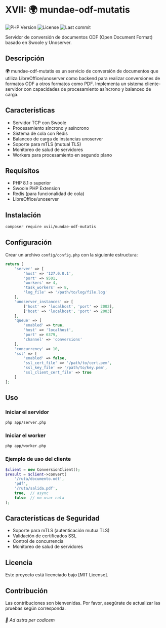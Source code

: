 # XVII: 🌍 mundae-odf-mutatis
![PHP Version](https://img.shields.io/badge/PHP-8.2%2B-blue)
![License](https://img.shields.io/github/license/Tabula17/mundae-odf-mutatis)
![Last commit](https://img.shields.io/github/last-commit/Tabula17/mundae-odf-mutatis)

Servidor de conversión de documentos ODF (Open Document Format) basado en Swoole y Unoserver.

## Descripción

🌍 mundae-odf-mutatis es un servicio de conversión de documentos que utiliza LibreOffice/unoserver como backend para realizar conversiones de formatos ODF a otros formatos como PDF. 
Implementa un sistema cliente-servidor con capacidades de procesamiento asíncrono y balanceo de carga.

## Características

- Servidor TCP con Swoole
- Procesamiento síncrono y asíncrono
- Sistema de cola con Redis
- Balanceo de carga de instancias unoserver
- Soporte para mTLS (mutual TLS)
- Monitoreo de salud de servidores
- Workers para procesamiento en segundo plano

## Requisitos

- PHP 8.1 o superior
- Swoole PHP Extension
- Redis (para funcionalidad de cola)
- LibreOffice/unoserver

## Instalación

```bash
composer require xvii/mundae-odf-mutatis
```

## Configuración

Crear un archivo `config/config.php` con la siguiente estructura:

```php
return [
    'server' => [
        'host' => '127.0.0.1',
        'port' => 9501,
        'workers' => 4,
        'task_workers' => 8,
        'log_file' => '/path/to/log/file.log'
    ],
    'unoserver_instances' => [
        ['host' => 'localhost', 'port' => 2002],
        ['host' => 'localhost', 'port' => 2003]
    ],
    'queue' => [
        'enabled' => true,
        'host' => 'localhost',
        'port' => 6379,
        'channel' => 'conversions'
    ],
    'concurrency' => 10,
    'ssl' => [
        'enabled' => false,
        'ssl_cert_file' => '/path/to/cert.pem',
        'ssl_key_file' => '/path/to/key.pem',
        'ssl_client_cert_file' => true
    ]
];
```

## Uso

### Iniciar el servidor

```bash
php app/server.php
```

### Iniciar el worker

```bash
php app/worker.php
```

### Ejemplo de uso del cliente

```php
$client = new ConversionClient();
$result = $client->convert(
    '/ruta/documento.odt',
    'pdf',
    '/ruta/salida.pdf',
    true,  // async
    false  // no usar cola
);
```

## Características de Seguridad

- Soporte para mTLS (autenticación mutua TLS)
- Validación de certificados SSL
- Control de concurrencia
- Monitoreo de salud de servidores

## Licencia

Este proyecto está licenciado bajo [MIT License].

## Contribución

Las contribuciones son bienvenidas. Por favor, asegúrate de actualizar las pruebas según corresponda.


###### 🌌 Ad astra per codicem
